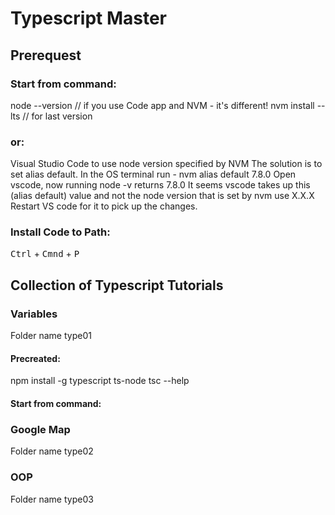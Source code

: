 # Typescript Master

## Prerequest

### Start from command:

node --version // if you use Code app and NVM - it's different!
nvm install --lts // for last version

### or:

Visual Studio Code to use node version specified by NVM
The solution is to set alias default.
In the OS terminal run -
nvm alias default 7.8.0
Open vscode, now running node -v returns 7.8.0
It seems vscode takes up this (alias default) value and not the node version that is set by nvm use X.X.X
Restart VS code for it to pick up the changes.

### Install Code to Path:

<kbd>Ctrl</kbd> + <kbd>Cmnd</kbd> + <kbd>P</kbd>

## Collection of Typescript Tutorials

### Variables

Folder name type01

#### Precreated:

npm install -g typescript ts-node
tsc --help

#### Start from command:

### Google Map

Folder name type02

### OOP

Folder name type03
